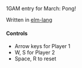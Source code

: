 1GAM entry for March: Pong!

Written in [elm-lang](www.elm-lang.org)

#### Controls
- Arrow keys for Player 1
- W, S for Player 2
- Space, R to reset
